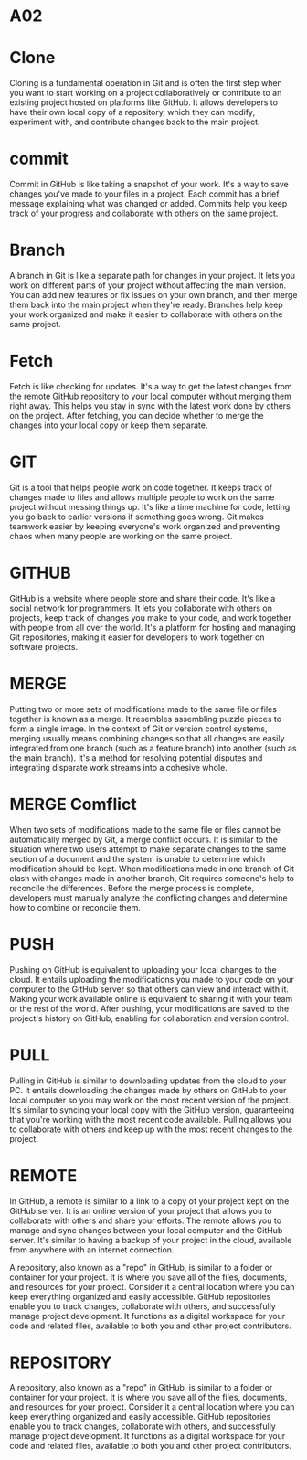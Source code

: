 # A02
# Clone
Cloning is a fundamental operation in Git and is often the first step when you want to start working on a project collaboratively or contribute to an existing project hosted on platforms like GitHub. It allows developers to have their own local copy of a repository, which they can modify, experiment with, and contribute changes back to the main project.

# commit
Commit in GitHub is like taking a snapshot of your work. It's a way to save changes you've made to your files in a project. Each commit has a brief message explaining what was changed or added. Commits help you keep track of your progress and collaborate with others on the same project.


# Branch
A branch in Git is like a separate path for changes in your project. It lets you work on different parts of your project without affecting the main version. You can add new features or fix issues on your own branch, and then merge them back into the main project when they're ready. Branches help keep your work organized and make it easier to collaborate with others on the same project.

# Fetch
Fetch is like checking for updates. It's a way to get the latest changes from the remote GitHub repository to your local computer without merging them right away. This helps you stay in sync with the latest work done by others on the project. After fetching, you can decide whether to merge the changes into your local copy or keep them separate.

# GIT
Git is a tool that helps people work on code together. It keeps track of changes made to files and allows multiple people to work on the same project without messing things up. It's like a time machine for code, letting you go back to earlier versions if something goes wrong. Git makes teamwork easier by keeping everyone's work organized and preventing chaos when many people are working on the same project.

# GITHUB
GitHub is a website where people store and share their code. It's like a social network for programmers. It lets you collaborate with others on projects, keep track of changes you make to your code, and work together with people from all over the world. It's a platform for hosting and managing Git repositories, making it easier for developers to work together on software projects.

# MERGE
Putting two or more sets of modifications made to the same file or files together is known as a merge. It resembles assembling puzzle pieces to form a single image. In the context of Git or version control systems, merging usually means combining changes so that all changes are easily integrated from one branch (such as a feature branch) into another (such as the main branch). It's a method for resolving potential disputes and integrating disparate work streams into a cohesive whole.

# MERGE Comflict
When two sets of modifications made to the same file or files cannot be automatically merged by Git, a merge conflict occurs. It is similar to the situation where two users attempt to make separate changes to the same section of a document and the system is unable to determine which modification should be kept. When modifications made in one branch of Git clash with changes made in another branch, Git requires someone's help to reconcile the differences. Before the merge process is complete, developers must manually analyze the conflicting changes and determine how to combine or reconcile them.

# PUSH
Pushing on GitHub is equivalent to uploading your local changes to the cloud. It entails uploading the modifications you made to your code on your computer to the GitHub server so that others can view and interact with it. Making your work available online is equivalent to sharing it with your team or the rest of the world. After pushing, your modifications are saved to the project's history on GitHub, enabling for collaboration and version control.

# PULL
Pulling in GitHub is similar to downloading updates from the cloud to your PC. It entails downloading the changes made by others on GitHub to your local computer so you may work on the most recent version of the project. It's similar to syncing your local copy with the GitHub version, guaranteeing that you're working with the most recent code available. Pulling allows you to collaborate with others and keep up with the most recent changes to the project.

# REMOTE
In GitHub, a remote is similar to a link to a copy of your project kept on the GitHub server. It is an online version of your project that allows you to collaborate with others and share your efforts. The remote allows you to manage and sync changes between your local computer and the GitHub server. It's similar to having a backup of your project in the cloud, available from anywhere with an internet connection.

A repository, also known as a "repo" in GitHub, is similar to a folder or container for your project. It is where you save all of the files, documents, and resources for your project. Consider it a central location where you can keep everything organized and easily accessible. GitHub repositories enable you to track changes, collaborate with others, and successfully manage project development. It functions as a digital workspace for your code and related files, available to both you and other project contributors.

# REPOSITORY
A repository, also known as a "repo" in GitHub, is similar to a folder or container for your project. It is where you save all of the files, documents, and resources for your project. Consider it a central location where you can keep everything organized and easily accessible. GitHub repositories enable you to track changes, collaborate with others, and successfully manage project development. It functions as a digital workspace for your code and related files, available to both you and other project contributors.










































































